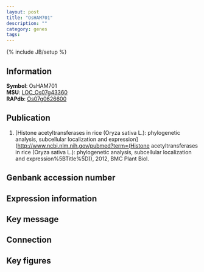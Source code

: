 ```yaml
---
layout: post
title: "OsHAM701"
description: ""
category: genes
tags: 
---
```

{% include JB/setup %}

## Information
__Symbol__: OsHAM701  
__MSU__: [LOC_Os07g43360](http://rice.plantbiology.msu.edu/cgi-bin/ORF_infopage.cgi?orf=LOC_Os07g43360)  
__RAPdb__: [Os07g0626600](http://rapdb.dna.affrc.go.jp/viewer/gbrowse_details/irgsp1?name=Os07g0626600)  

## Publication
1. [Histone acetyltransferases in rice (Oryza sativa L.): phylogenetic analysis, subcellular localization and expression](http://www.ncbi.nlm.nih.gov/pubmed?term=(Histone acetyltransferases in rice (Oryza sativa L.): phylogenetic analysis, subcellular localization and expression%5BTitle%5D)), 2012, BMC Plant Biol.

## Genbank accession number

## Expression information

## Key message

## Connection

## Key figures


